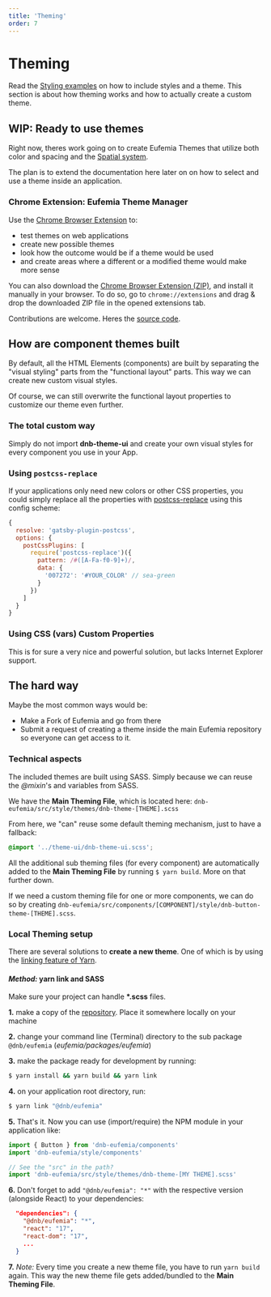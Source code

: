 ```yaml
---
title: 'Theming'
order: 7
---
```


# Theming

Read the [Styling examples](/uilib/usage/customisation/styling) on how to include styles and a theme.
This section is about how theming works and how to actually create a custom theme.

## WIP: Ready to use themes

Right now, theres work going on to create Eufemia Themes that utilize both color and spacing and the [Spatial system](/quickguide-designer/spatial-system).

The plan is to extend the documentation here later on on how to select and use a theme inside an application.

### Chrome Extension: Eufemia Theme Manager

Use the [Chrome Browser Extension](https://chrome.google.com/webstore/detail/eufemia-theme-manager/pijolaebmeacaekbhoefjmhogckdcclb) to:

- test themes on web applications
- create new possible themes
- look how the outcome would be if a theme would be used
- and create areas where a different or a modified theme would make more sense

You can also download the [Chrome Browser Extension (ZIP)](https://github.com/dnbexperience/eufemia-theme-manager/raw/main/eufemia-theme-manager-extension/web-ext-artifacts/eufemia_theme_manager-latest.zip), and install it manually in your browser. To do so, go to `chrome://extensions` and drag & drop the downloaded ZIP file in the opened extensions tab.

Contributions are welcome. Heres the [source code](https://github.com/dnbexperience/eufemia-theme-manager).

## How are component themes built

By default, all the HTML Elements (components) are built by separating the "visual styling" parts from the "functional layout" parts. This way we can create new custom visual styles.

Of course, we can still overwrite the functional layout properties to customize our theme even further.

### The total custom way

Simply do not import **dnb-theme-ui** and create your own visual styles for every component you use in your App.

### Using `postcss-replace`

If your applications only need new colors or other CSS properties, you could simply replace all the properties with [postcss-replace](https://www.npmjs.com/package/postcss-replace) using this config scheme:

```js
{
  resolve: 'gatsby-plugin-postcss',
  options: {
    postCssPlugins: [
      require('postcss-replace')({
        pattern: /#([A-Fa-f0-9]+)/,
        data: {
          '007272': '#YOUR_COLOR' // sea-green
        }
      })
    ]
  }
}
```

### Using CSS (vars) Custom Properties

This is for sure a very nice and powerful solution, but lacks Internet Explorer support.

## The hard way

Maybe the most common ways would be:

- Make a Fork of Eufemia and go from there
- Submit a request of creating a theme inside the main Eufemia repository so everyone can get access to it.

### Technical aspects

The included themes are built using SASS. Simply because we can reuse the _@mixin_'s and variables from SASS.

We have the **Main Theming File**, which is located here: `dnb-eufemia/src/style/themes/dnb-theme-[THEME].scss`

From here, we "can" reuse some default theming mechanism, just to have a fallback:

```scss
@import '../theme-ui/dnb-theme-ui.scss';
```

All the additional sub theming files (for every component) are automatically added to the **Main Theming File** by running `$ yarn build`. More on that further down.

If we need a custom theming file for one or more components, we can do so by creating `dnb-eufemia/src/components/[COMPONENT]/style/dnb-button-theme-[THEME].scss`.

### Local Theming setup

There are several solutions to **create a new theme**.
One of which is by using the [linking feature of Yarn](https://yarnpkg.com/lang/en/docs/cli/link/).

#### _Method:_ yarn link and SASS

Make sure your project can handle **\*.scss** files.

**1.** make a copy of the [repository](https://github.com/dnbexperience/eufemia). Place it somewhere locally on your machine

**2.** change your command line (Terminal) directory to the sub package `@dnb/eufemia` (_eufemia/packages/eufemia_)

**3.** make the package ready for development by running:

```bash
$ yarn install && yarn build && yarn link
```

**4.** on your application root directory, run:

```bash
$ yarn link "@dnb/eufemia"
```

**5.** That's it. Now you can use (import/require) the NPM module in your application like:

```js
import { Button } from 'dnb-eufemia/components'
import 'dnb-eufemia/style/components'

// See the "src" in the path?
import 'dnb-eufemia/src/style/themes/dnb-theme-[MY THEME].scss'
```

**6.** Don't forget to add `"@dnb/eufemia": "*"` with the respective version (alongside React) to your dependencies:

```json
  "dependencies": {
    "@dnb/eufemia": "*",
    "react": "17",
    "react-dom": "17",
    ...
  }
```

**7.** _Note:_ Every time you create a new theme file, you have to run `yarn build` again. This way the new theme file gets added/bundled to the **Main Theming File**.
